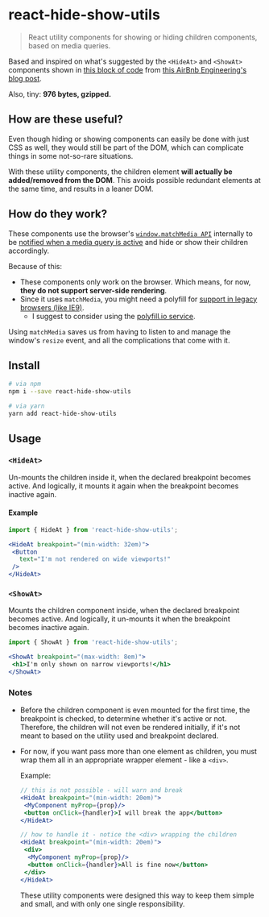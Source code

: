 # react-hide-show-utils
> React utility components for showing or hiding children components, based on media queries.

Based and inspired on what's suggested by the `<HideAt>` and `<ShowAt>` components shown 
in [this block of code](https://medium.com/airbnb-engineering/rearchitecting-airbnbs-frontend-5e213efc24d2#d5f9) 
from [this AirBnb Engineering's blog post](https://medium.com/airbnb-engineering/rearchitecting-airbnbs-frontend-5e213efc24d2).

Also, tiny: **976 bytes, gzipped.** 

## How are these useful?

Even though hiding or showing components can easily be done with just CSS as well,
they would still be part of the DOM, which can complicate things in some not-so-rare situations.

With these utility components, the children element **will actually be added/removed from the DOM**.
This avoids possible redundant elements at the same time, and results in a leaner DOM.

## How do they work?

These components use the browser's [`window.matchMedia API`](https://developer.mozilla.org/en-US/docs/Web/API/window/matchMedia) internally to be 
[notified when a media query is active](https://developer.mozilla.org/en-US/docs/Web/CSS/Media_Queries/Testing_media_queries#Receiving_query_notifications)
and hide or show their children accordingly.

Because of this:

* These components only work on the browser. Which means, for now, **they do not support server-side rendering**.
* Since it uses `matchMedia`, you might need a polyfill for [support in legacy browsers (like IE9)](http://caniuse.com/#feat=matchmedia).
  * I suggest to consider using the [polyfill.io service](https://polyfill.io/).
  
Using `matchMedia` saves us from having to listen to and manage the window's `resize` event,
and all the complications that come with it.

## Install

```bash
# via npm
npm i --save react-hide-show-utils

# via yarn
yarn add react-hide-show-utils
```

## Usage

### `<HideAt>`

Un-mounts the children inside it, when the declared breakpoint becomes active.
And logically, it mounts it again when the breakpoint becomes inactive again.

#### Example

```jsx
import { HideAt } from 'react-hide-show-utils';

<HideAt breakpoint="(min-width: 32em)">
 <Button
   text="I'm not rendered on wide viewports!"
 /> 
</HideAt>
```

### `<ShowAt>`

Mounts the children component inside, when the declared breakpoint becomes active.
And logically, it un-mounts it when the breakpoint becomes inactive again.

```jsx
import { ShowAt } from 'react-hide-show-utils';

<ShowAt breakpoint="(max-width: 8em)">
 <h1>I'm only shown on narrow viewports!</h1>
</ShowAt>
```

### Notes

* Before the children component is even mounted for the first time,
the breakpoint is checked, to determine whether it's active or not.
Therefore, the children will not even be rendered initially,
if it's not meant to based on the utility used and breakpoint declared.

* For now, if you want pass more than one element as children, you must wrap them all
in an appropriate wrapper element - like a `<div>`.
  
  Example:
  ```jsx
  // this is not possible - will warn and break
  <HideAt breakpoint="(min-width: 20em)">
   <MyComponent myProp={prop}/>
   <button onClick={handler}>I will break the app</button>
  </HideAt>

  // how to handle it - notice the <div> wrapping the children
  <HideAt breakpoint="(min-width: 20em)">
   <div>
    <MyComponent myProp={prop}/>
    <button onClick={handler}>All is fine now</button>
   </div>
  </HideAt>
  ```

  These utility components were designed this way to keep them simple and small, and with only one single responsibility.
